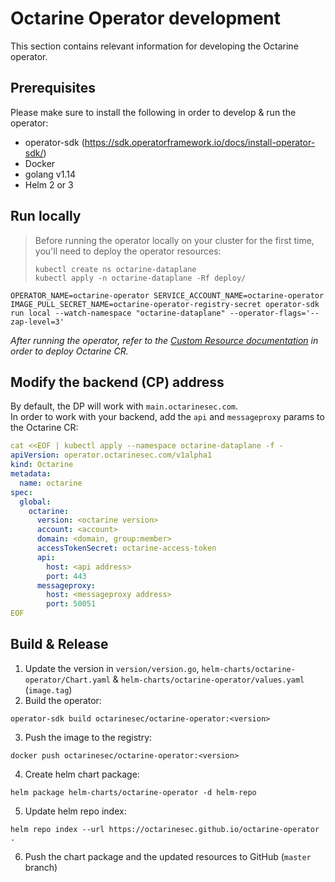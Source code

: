 # Octarine Operator development
This section contains relevant information for developing the Octarine operator.

## Prerequisites
Please make sure to install the following in order to develop & run the operator:
- operator-sdk (https://sdk.operatorframework.io/docs/install-operator-sdk/)
- Docker
- golang v1.14
- Helm 2 or 3

## Run locally
> Before running the operator locally on your cluster for the first time, you'll need to deploy the operator resources:
> ```shell script
> kubectl create ns octarine-dataplane
> kubectl apply -n octarine-dataplane -Rf deploy/
> ```
```shell script
OPERATOR_NAME=octarine-operator SERVICE_ACCOUNT_NAME=octarine-operator IMAGE_PULL_SECRET_NAME=octarine-operator-registry-secret operator-sdk run local --watch-namespace "octarine-dataplane" --operator-flags='--zap-level=3'
```

*After running the operator, refer to the [Custom Resource documentation](docs/octarine_cr.md) in order to deploy Octarine CR.*

## Modify the backend (CP) address
By default, the DP will work with `main.octarinesec.com`.  
In order to work with your backend, add the `api` and `messageproxy` params to the Octarine CR:
```yaml
cat <<EOF | kubectl apply --namespace octarine-dataplane -f -
apiVersion: operator.octarinesec.com/v1alpha1
kind: Octarine
metadata:
  name: octarine
spec:
  global:
    octarine:
      version: <octarine version>
      account: <account>
      domain: <domain, group:member>
      accessTokenSecret: octarine-access-token
      api:
        host: <api address>
        port: 443
      messageproxy:
        host: <messageproxy address>
        port: 50051
EOF
```

## Build & Release
1. Update the version in `version/version.go`, `helm-charts/octarine-operator/Chart.yaml` & `helm-charts/octarine-operator/values.yaml` (`image.tag`)
2. Build the operator:
```shell script
operator-sdk build octarinesec/octarine-operator:<version>
```
3. Push the image to the registry:
```shell script
docker push octarinesec/octarine-operator:<version>
```
4. Create helm chart package:
```shell script
helm package helm-charts/octarine-operator -d helm-repo
```
5. Update helm repo index:
```shell script
helm repo index --url https://octarinesec.github.io/octarine-operator .
```
6. Push the chart package and the updated resources to GitHub (`master` branch)